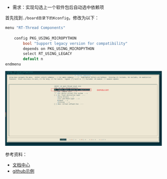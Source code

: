 * 需求：实现勾选上一个软件包后自动选中依赖项

首先找到`./board目录下的Kconfig`，修改为以下：

```c
menu "RT-Thread Components"

    config PKG_USING_MICROPYTHON
        bool "Support legacy version for compatibility"
        depends on PKG_USING_MICROPYTHON
        select RT_USING_LEGACY
        default n
endmenu
```

![image-20230206173525794](https://raw.githubusercontent.com/kurisaW/picbed/main/img/202302061735116.png)

参考资料：

* [文档中心](https://www.rt-thread.org/document/site/#/development-tools/build-config-system/Kconfig)
* [github示例](https://github.com/RT-Thread/rt-thread/blob/master/bsp/nrf5x/nrf52840/board/Kconfig)